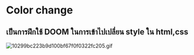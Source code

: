 # Color change
## เป็นการฝึกใช้ DOOM ในการเข้าไปเปลี่ยน style ใน html,css


<img src="https://www.img.in.th/images/10299bc223b9d100bf67f0f0322fc205.gif" alt="10299bc223b9d100bf67f0f0322fc205.gif" border="0" />

